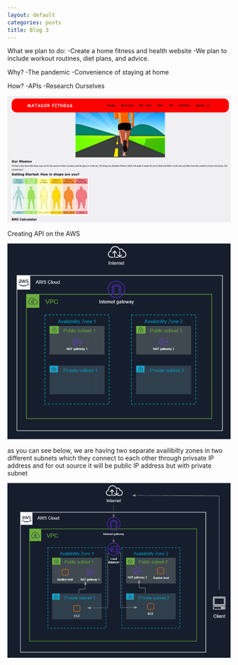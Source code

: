 ```yaml
---
layout: default
categories: posts
title: Blog 3
---
```



What we plan to do:
-Create a home fitness and health website 
-We plan to include workout routines, diet plans, and advice.

Why?
-The pandemic
-Convenience of staying at home

How?
-APIs
-Research Ourselves

![image](https://raw.githubusercontent.com/sevak84/sb.github.io/master/docs/_images/matador%20webiste.PNG)


Creating API on the AWS 

![image](https://raw.githubusercontent.com/sevak84/sb.github.io/master/docs/_images/infrastructure.PNG)


as you can see below, we are having two separate availibilty zones in two different subnets which they connect to each other through privsate IP address and for out source it will be public IP address but with private subnet 

![image](https://raw.githubusercontent.com/sevak84/sb.github.io/master/docs/_images/infra2.PNG)

